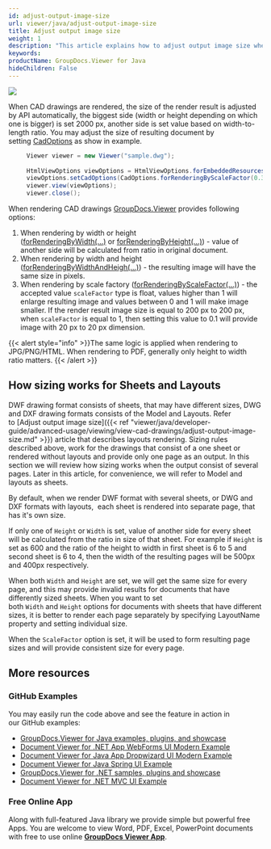 ```yaml
---
id: adjust-output-image-size
url: viewer/java/adjust-output-image-size
title: Adjust output image size
weight: 1
description: "This article explains how to adjust output image size when viewing CAD drawings with GroupDocs.Viewer within your Java applications."
keywords: 
productName: GroupDocs.Viewer for Java
hideChildren: False
---
```

![](viewer/java/images/adjust-output-image-size.jpg)

When CAD drawings are rendered, the size of the render result is adjusted by API automatically, the biggest side (width or height depending on which one is bigger) is set 2000 px, another side is set value based on width-to-length ratio. You may adjust the size of resulting document by setting [CadOptions](https://apireference.groupdocs.com/viewer/java/com.groupdocs.viewer.options/CadOptions) as show in example.

```java
     Viewer viewer = new Viewer("sample.dwg");
 
     HtmlViewOptions viewOptions = HtmlViewOptions.forEmbeddedResources();
     viewOptions.setCadOptions(CadOptions.forRenderingByScaleFactor(0.3f));
     viewer.view(viewOptions);
     viewer.close();
```

When rendering CAD drawings [GroupDocs.Viewer](https://products.groupdocs.com/viewer) provides following options:

1.  When rendering by width or height ([forRenderingByWidth(...)](https://apireference.groupdocs.com/viewer/java/com.groupdocs.viewer.options/CadOptions#forRenderingByWidth(int)) or [forRenderingByHeight(...)](https://apireference.groupdocs.com/viewer/java/com.groupdocs.viewer.options/CadOptions#forRenderingByHeight(int))) - value of another side will be calculated from ratio in original document. 
2.  When rendering by width and height ([forRenderingByWidthAndHeigh(...)](https://apireference.groupdocs.com/viewer/java/com.groupdocs.viewer.options/CadOptions#forRenderingByWidthAndHeight(int,%20int))) - the resulting image will have the same size in pixels.
3.  When rendering by scale factory ([forRenderingByScaleFactor(...)](https://apireference.groupdocs.com/viewer/java/com.groupdocs.viewer.options/CadOptions#forRenderingByScaleFactor(float))) - the accepted value `scaleFactor` type is float, values higher than 1 will enlarge resulting image and values between 0 and 1 will make image smaller. If the render result image size is equal to 200 px to 200 px, when `scaleFactor` is equal to 1, then setting this value to 0.1 will provide image with 20 px to 20 px dimension.

{{< alert style="info" >}}The same logic is applied when rendering to JPG/PNG/HTML. When rendering to PDF, generally only height to width ratio matters. {{< /alert >}}

## How sizing works for Sheets and Layouts

DWF drawing format consists of sheets, that may have different sizes, DWG and DXF drawing formats consists of the Model and Layouts. Refer to [Adjust output image size]({{< ref "viewer/java/developer-guide/advanced-usage/viewing/view-cad-drawings/adjust-output-image-size.md" >}}) article that describes layouts rendering. Sizing rules described above, work for the drawings that consist of a one sheet or rendered without layouts and provide only one page as an output. In this section we will review how sizing works when the output consist of several pages. Later in this article, for convenience, we will refer to Model and layouts as sheets.

By default, when we render DWF format with several sheets, or DWG and DXF formats with layouts,  each sheet is rendered into separate page, that has it's own size. 

If only one of `Height` or `Width` is set, value of another side for every sheet will be calculated from the ratio in size of that sheet. For example if `Height` is set as 600 and the ratio of the height to width in first sheet is 6 to 5 and second sheet is 6 to 4, then the width of the resulting pages will be 500px and 400px respectively.

When both `Width` and `Height` are set, we will get the same size for every page, and this may provide invalid results for documents that have differently sized sheets. When you want to set both `Width` and `Height` options for documents with sheets that have different sizes, it is better to render each page separately by specifying LayoutName property and setting individual size.

When the `ScaleFactor` option is set, it will be used to form resulting page sizes and will provide consistent size for every page.

## More resources
### GitHub Examples
You may easily run the code above and see the feature in action in our GitHub examples:
*   [GroupDocs.Viewer for Java examples, plugins, and showcase](https://github.com/groupdocs-viewer/GroupDocs.Viewer-for-Java)
*   [Document Viewer for .NET App WebForms UI Modern Example](https://github.com/groupdocs-viewer/GroupDocs.Viewer-for-Java-WebForms)    
*   [Document Viewer for Java App Dropwizard UI Modern Example](https://github.com/groupdocs-viewer/GroupDocs.Viewer-for-Java-Dropwizard)    
*   [Document Viewer for Java Spring UI Example](https://github.com/groupdocs-viewer/GroupDocs.Viewer-for-Java-Spring)
*   [GroupDocs.Viewer for .NET samples, plugins and showcase](https://github.com/groupdocs-viewer/GroupDocs.Viewer-for-.NET)
*   [Document Viewer for .NET MVC UI Example](https://github.com/groupdocs-viewer/GroupDocs.Viewer-for-Java-MVC)     

### Free Online App
Along with full-featured Java library we provide simple but powerful free Apps.
You are welcome to view Word, PDF, Excel, PowerPoint documents with free to use online **[GroupDocs Viewer App](https://products.groupdocs.app/viewer)**.